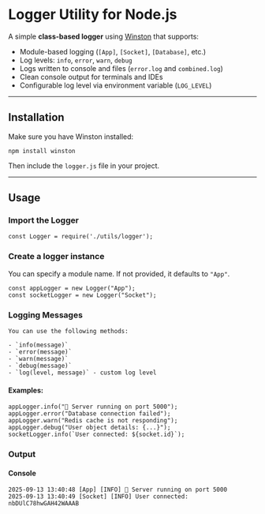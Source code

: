 # Logger Utility for Node.js

A simple **class-based logger** using [Winston](https://github.com/winstonjs/winston) that supports:

- Module-based logging (`[App]`, `[Socket]`, `[Database]`, etc.)
- Log levels: `info`, `error`, `warn`, `debug`
- Logs written to console and files (`error.log` and `combined.log`)
- Clean console output for terminals and IDEs
- Configurable log level via environment variable (`LOG_LEVEL`)

---

## Installation

Make sure you have Winston installed:

```
npm install winston
```

Then include the `logger.js` file in your project.

---

## Usage

### Import the Logger

```
const Logger = require('./utils/logger');
```

### Create a logger instance


You can specify a module name. If not provided, it defaults to `"App"`.

``` 
const appLogger = new Logger("App");
const socketLogger = new Logger("Socket");
```

### Logging Messages
```
You can use the following methods:

- `info(message)`
- `error(message)`
- `warn(message)`
- `debug(message)`
- `log(level, message)` - custom log level
```

#### Examples:

``` 
appLogger.info("🚀 Server running on port 5000");
appLogger.error("Database connection failed");
appLogger.warn("Redis cache is not responding");
appLogger.debug("User object details: {...}");
socketLogger.info(`User connected: ${socket.id}`);
```

### Output

#### Console

```text
2025-09-13 13:40:48 [App] [INFO] 🚀 Server running on port 5000
2025-09-13 13:40:49 [Socket] [INFO] User connected: nbDUlC78hwGAH42WAAAB
```
